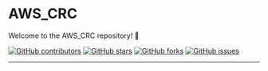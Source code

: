 # AWS_CRC

Welcome to the AWS_CRC repository! 🚀

[![GitHub contributors](https://img.shields.io/github/contributors/SuryaMadireddy1/SuryaMadireddyResume/tree/s3-deployment)](https://github.com/SuryaMadireddy1/SuryaMadireddyResume/tree/s3-deployment/graphs/contributors)
[![GitHub stars](https://img.shields.io/github/stars/SuryaMadireddy1/SuryaMadireddyResume/tree/s3-deployment)](https://github.com/SuryaMadireddy1/SuryaMadireddyResume/tree/s3-deployment/stargazers)
[![GitHub forks](https://img.shields.io/github/forks/SuryaMadireddy1/SuryaMadireddyResume/tree/s3-deployment)](https://github.com/SuryaMadireddy1/SuryaMadireddyResume/tree/s3-deployment/network/members)
[![GitHub issues](https://img.shields.io/github/issues/SuryaMadireddy1/SuryaMadireddyResume/tree/s3-deployment)](https://github.com/SuryaMadireddy1/SuryaMadireddyResume/tree/s3-deployment/issues)

---
